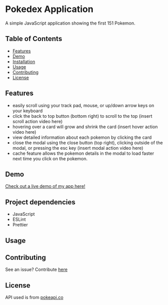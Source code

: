 # Pokedex Application

A simple JavaScript application showing the first 151 Pokemon.

## Table of Contents 
- [Features](#features)
- [Demo](#demo)
- [Installation](#installation)
- [Usage](#usage)
- [Contributing](#contributing)
- [License](#license)

## Features
- easily scroll using your track pad, mouse, or up/down arrow keys on your keyboard
- click the back to top button (bottom right) to scroll to the top
    (insert scroll action video here)
- hovering over a card will grow and shrink the card
    (insert hover action video here)
- view detailed information about each pokemon by clicking the card
- close the modal using the close button (top right), clicking outside of the modal, or pressing the esc key
     (insert modal action video here)
- cache feature allows the pokemon details in the modal to load faster next time you click on the pokemon.


## Demo

[Check out a live demo of my app here!](https://lorenaruiz01.github.io/simple-js-app/)

## Project dependencies
- JavaScript 
- ESLint
- Prettier

## Usage 



## Contributing

See an issue? Contribute [here](https://github.com/lorenaruiz01/simple-js-app/issues)

## License

API used is from [pokeapi.co](https://pokeapi.co/api/v2/pokemon/)


